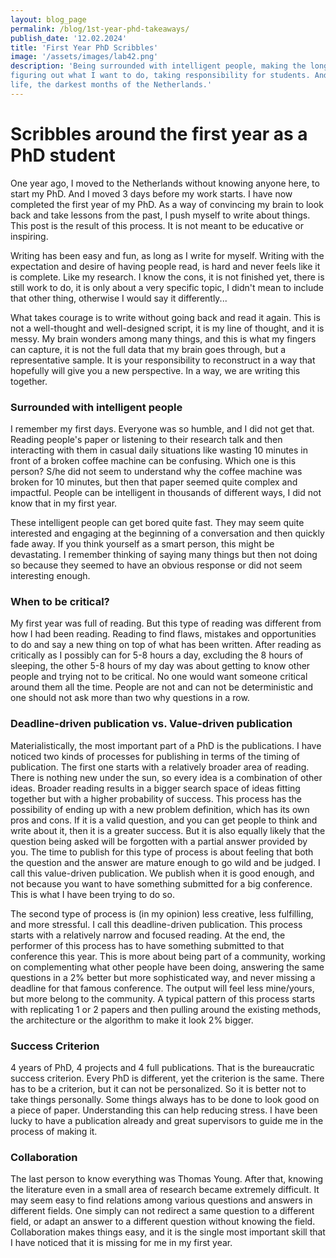 ```yaml
---
layout: blog_page
permalink: /blog/1st-year-phd-takeaways/
publish_date: '12.02.2024'
title: 'First Year PhD Scribbles'
image: '/assets/images/lab42.png'
description: 'Being surrounded with intelligent people, making the longest (research) plan of my life and
figuring out what I want to do, taking responsibility for students. And the negatives; feeling like a scam, less social
life, the darkest months of the Netherlands.'
---
```


# Scribbles around the first year as a PhD student

One year ago, I moved to the Netherlands without knowing anyone here, to start my PhD. And I moved 3 days before my work
starts. I have now completed the first year of my PhD. As a way of convincing my brain to look back and take lessons
from the past, I push myself to write about things. This post is the result of this process. It is not meant to be
educative or inspiring.

Writing has been easy and fun, as long as I write for myself. Writing with the expectation and desire of having people
read, is hard and never feels like it is complete. Like my research. I know the cons, it is not finished yet, there is
still work to do, it is only about a very specific topic, I didn't mean to include that other thing, otherwise I would
say it differently...

What takes courage is to write without going back and read it again. This is not a well-thought and well-designed
script, it is my line of thought, and it is messy. My brain wonders among many things, and this is what my fingers can
capture, it is not the full data that my brain goes through, but a representative sample. It is your responsibility
to reconstruct in a way that hopefully will give you a new perspective. In a way, we are writing this together.

### Surrounded with intelligent people

I remember my first days. Everyone was so humble, and I did not get that. Reading people's paper or listening to their
research talk and then interacting with them in casual daily situations like wasting 10 minutes in front of a broken
coffee machine can be confusing. Which one is this person? S/he did not seem to understand why the coffee machine
was broken for 10 minutes, but then that paper seemed quite complex and impactful. People can be intelligent in
thousands of different ways, I did not know that in my first year.

These intelligent people can get bored quite fast. They may seem quite interested and engaging at the beginning of a
conversation and then quickly fade away. If you think yourself as a smart person, this might be devastating. I remember
thinking of saying many things but then not doing so because they seemed to have an obvious response or did not seem
interesting enough.

### When to be critical?

My first year was full of reading. But this type of reading was different from how I had been reading. Reading to find
flaws, mistakes and opportunities to do and say a new thing on top of what has been written. After reading as critically
as I possibly can for 5-8 hours a day, excluding the 8 hours of sleeping, the other 5-8 hours of my day was about
getting to know other people and trying not to be critical. No one would want someone critical around them all the time.
People are not and can not be deterministic and one should not ask more than two why questions in a row.

### Deadline-driven publication vs. Value-driven publication

Materialistically, the most important part of a PhD is the publications. I have noticed two kinds of processes for
publishing in terms of the timing of publication. The first one starts with a relatively broader area of reading. There
is nothing new under the sun, so every idea is a combination of other ideas. Broader reading results in a bigger search
space of ideas fitting together but with a higher probability of success. This process has the possibility of ending
up with a new problem definition, which has its own pros and cons. If it is a valid question, and you can get people to
think and write about it, then it is a greater success. But it is also equally likely that the question being asked will
be forgotten with a partial answer provided by you. The time to publish for this type of process is about feeling that
both the question and the answer are mature enough to go wild and be judged. I call this value-driven publication. We
publish when it is good enough, and not because you want to have something submitted for a big conference. This is what
I have been trying to do so.

The second type of process is (in my opinion) less creative, less fulfilling, and more stressful. I call this
deadline-driven publication. This process starts with a relatively narrow and focused reading. At the end, the performer
of this process has to have something submitted to that conference this year. This is more about being part of a
community, working on complementing what other people have been doing, answering the same questions in a 2% better but
more sophisticated way, and never missing a deadline for that famous conference. The output will feel less mine/yours,
but more belong to the community. A typical pattern of this process starts with replicating 1 or 2 papers and then
pulling around the existing methods, the architecture or the algorithm to make it look 2% bigger.

### Success Criterion

4 years of PhD, 4 projects and 4 full publications. That is the bureaucratic success criterion. Every PhD is different,
yet the criterion is the same. There has to be a criterion, but it can not be personalized. So it is better not to take
things personally. Some things always has to be done to look good on a piece of paper. Understanding this can help
reducing stress. I have been lucky to have a publication already and great supervisors to guide me in the process of 
making it.

### Collaboration

The last person to know everything was Thomas Young. After that, knowing the literature even in a small area of research
became extremely difficult. It may seem easy to find relations among various questions and answers in different fields.
One simply can not redirect a same question to a different field, or adapt an answer to a different question without
knowing the field. Collaboration makes things easy, and it is the single most important skill that I have noticed that
it is missing for me in my first year. 
